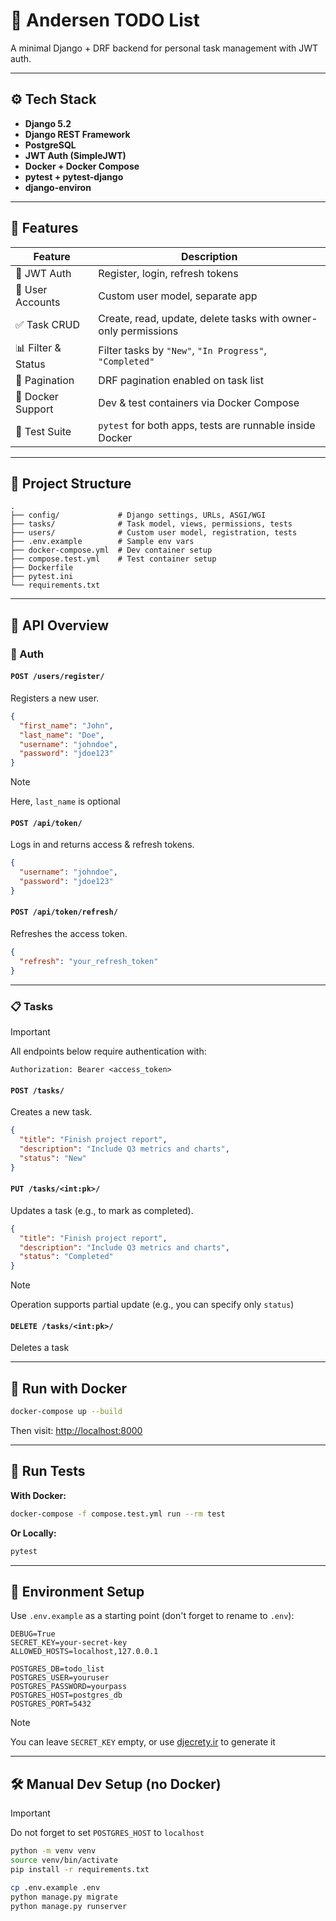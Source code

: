 # 📝 Andersen TODO List

A minimal Django + DRF backend for personal task management with JWT auth.

---

## ⚙️ Tech Stack

- **Django 5.2**
- **Django REST Framework**
- **PostgreSQL**
- **JWT Auth (SimpleJWT)**
- **Docker + Docker Compose**
- **pytest + pytest-django**
- **django-environ**

---

## 🚀 Features

| Feature            | Description                                                    |
| ------------------ | -------------------------------------------------------------- |
| 🔐 JWT Auth        | Register, login, refresh tokens                                |
| 👤 User Accounts   | Custom user model, separate app                                |
| ✅ Task CRUD       | Create, read, update, delete tasks with owner-only permissions |
| 📊 Filter & Status | Filter tasks by `"New"`, `"In Progress"`, `"Completed"`        |
| 📄 Pagination      | DRF pagination enabled on task list                            |
| 🐳 Docker Support  | Dev & test containers via Docker Compose                       |
| 🧪 Test Suite      | `pytest` for both apps, tests are runnable inside Docker       |

---

## 🧬 Project Structure

```
.
├── config/             # Django settings, URLs, ASGI/WGI
├── tasks/              # Task model, views, permissions, tests
├── users/              # Custom user model, registration, tests
├── .env.example        # Sample env vars
├── docker-compose.yml  # Dev container setup
├── compose.test.yml    # Test container setup
├── Dockerfile
├── pytest.ini
└── requirements.txt
```

---

## 🔑 API Overview

### 🔐 Auth

#### `POST /users/register/`

Registers a new user.

```json
{
  "first_name": "John",
  "last_name": "Doe",
  "username": "johndoe",
  "password": "jdoe123"
}
```

> [!note]
> Here, `last_name` is optional

#### `POST /api/token/`

Logs in and returns access & refresh tokens.

```json
{
  "username": "johndoe",
  "password": "jdoe123"
}
```

#### `POST /api/token/refresh/`

Refreshes the access token.

```json
{
  "refresh": "your_refresh_token"
}
```

---

### 📋 Tasks

> [!important]
> All endpoints below require authentication with:
>
> ```
> Authorization: Bearer <access_token>
> ```

#### `POST /tasks/`

Creates a new task.

```json
{
  "title": "Finish project report",
  "description": "Include Q3 metrics and charts",
  "status": "New"
}
```

#### `PUT /tasks/<int:pk>/`

Updates a task (e.g., to mark as completed).

```json
{
  "title": "Finish project report",
  "description": "Include Q3 metrics and charts",
  "status": "Completed"
}
```

> [!note]
> Operation supports partial update (e.g., you can specify only `status`)

#### `DELETE /tasks/<int:pk>/`

Deletes a task

---

## 🐳 Run with Docker

```bash
docker-compose up --build
```

Then visit: [http://localhost:8000](http://localhost:8000)

---

## 🧪 Run Tests

**With Docker:**

```bash
docker-compose -f compose.test.yml run --rm test
```

**Or Locally:**

```bash
pytest
```

---

## 🔐 Environment Setup

Use `.env.example` as a starting point (don't forget to rename to `.env`):

```env
DEBUG=True
SECRET_KEY=your-secret-key
ALLOWED_HOSTS=localhost,127.0.0.1

POSTGRES_DB=todo_list
POSTGRES_USER=youruser
POSTGRES_PASSWORD=yourpass
POSTGRES_HOST=postgres_db
POSTGRES_PORT=5432
```

> [!note]
> You can leave `SECRET_KEY` empty, or use [djecrety.ir](https://djecrety.ir/) to generate it

---

## 🛠 Manual Dev Setup (no Docker)

> [!important]
> Do not forget to set `POSTGRES_HOST` to `localhost`

```bash
python -m venv venv
source venv/bin/activate
pip install -r requirements.txt

cp .env.example .env
python manage.py migrate
python manage.py runserver
```
